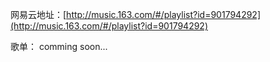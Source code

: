 网易云地址：[http://music.163.com/#/playlist?id=901794292](http://music.163.com/#/playlist?id=901794292)

歌单：
comming soon...

